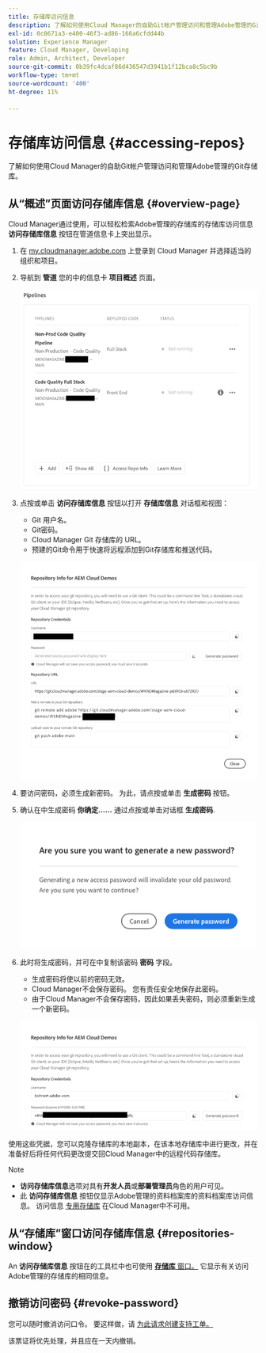 ```yaml
---
title: 存储库访问信息
description: 了解如何使用Cloud Manager的自助Git帐户管理访问和管理Adobe管理的Git存储库。
exl-id: 0c0671a3-e400-46f3-ad86-166a6cfdd44b
solution: Experience Manager
feature: Cloud Manager, Developing
role: Admin, Architect, Developer
source-git-commit: 0b39fc4dcaf86d436547d3941b1f12bca8c5bc9b
workflow-type: tm+mt
source-wordcount: '400'
ht-degree: 11%

---
```



# 存储库访问信息 {#accessing-repos}

了解如何使用Cloud Manager的自助Git帐户管理访问和管理Adobe管理的Git存储库。

## 从“概述”页面访问存储库信息 {#overview-page}

Cloud Manager通过使用，可以轻松检索Adobe管理的存储库的存储库访问信息 **访问存储库信息** 按钮在管道信息卡上突出显示。

1. 在 [my.cloudmanager.adobe.com](https://my.cloudmanager.adobe.com/) 上登录到 Cloud Manager 并选择适当的组织和项目。

1. 导航到 **管道** 您的中的信息卡 **项目概述** 页面。

   ![访问“环境”信息卡上的“存储库信息”按钮](assets/pipelines-card.png)

1. 点按或单击 **访问存储库信息** 按钮以打开 **存储库信息** 对话框和视图：

   * Git 用户名。
   * Git密码。
   * Cloud Manager Git 存储库的 URL。
   * 预建的Git命令用于快速将远程添加到Git存储库和推送代码。

   ![“存储库信息”窗口](assets/repository-info.png)

1. 要访问密码，必须生成新密码。 为此，请点按或单击 **生成密码** 按钮。

1. 确认在中生成密码 **你确定……** 通过点按或单击对话框 **生成密码**.

   ![确认密码生成](assets/confirm-password-generation.png)

1. 此时将生成密码，并可在中复制该密码 **密码** 字段。

   * 生成密码将使以前的密码无效。
   * Cloud Manager不会保存密码。 您有责任安全地保存此密码。
   * 由于Cloud Manager不会保存密码，因此如果丢失密码，则必须重新生成一个新密码。

   ![生成的密码示例](assets/generated-password.png)

使用这些凭据，您可以克隆存储库的本地副本，在该本地存储库中进行更改，并在准备好后将任何代码更改提交回Cloud Manager中的远程代码存储库。

>[!NOTE]
>
>* **访问存储库信息**&#x200B;选项对具有&#x200B;**开发人员**&#x200B;或&#x200B;**部署管理员**&#x200B;角色的用户可见。
>* 此 **访问存储库信息** 按钮仅显示Adobe管理的资料档案库的资料档案库访问信息。 访问信息 [专用存储库](private-repositories.md) 在Cloud Manager中不可用。

## 从“存储库”窗口访问存储库信息 {#repositories-window}

An **访问存储库信息** 按钮在的工具栏中也可使用 [**存储库** 窗口。](managing-repositories.md) 它显示有关访问Adobe管理的存储库的相同信息。

## 撤销访问密码 {#revoke-password}

您可以随时撤消访问口令。 要这样做，请 [为此请求创建支持工单。](https://experienceleague.adobe.com/?support-solution=Experience+Manager&amp;support-tab=home#support)

该票证将优先处理，并且应在一天内撤销。
